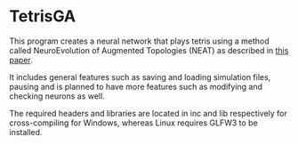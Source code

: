 # TetrisGA
This program creates a neural network that plays tetris using a method called NeuroEvolution of Augmented Topologies (NEAT) as described in [this paper](http://nn.cs.utexas.edu/downloads/papers/stanley.ec02.pdf).

It includes general features such as saving and loading simulation files, pausing and is planned to have more features such as modifying and checking neurons as well.

The required headers and libraries are located in inc and lib respectively for cross-compiling for Windows, whereas Linux requires GLFW3 to be installed.

